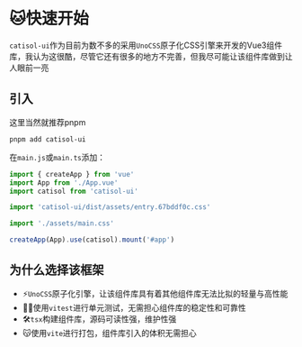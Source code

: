 # 🐱快速开始
`catisol-ui`作为目前为数不多的采用`UnoCSS`原子化CSS引擎来开发的Vue3组件库，我认为这很酷，尽管它还有很多的地方不完善，但我尽可能让该组件库做到让人眼前一亮
## 引入
这里当然就推荐pnpm
```shell
pnpm add catisol-ui
```
在`main.js`或`main.ts`添加：
```js
import { createApp } from 'vue'
import App from './App.vue'
import catisol from 'catisol-ui'

import 'catisol-ui/dist/assets/entry.67bddf0c.css'

import './assets/main.css'

createApp(App).use(catisol).mount('#app')
```


## 为什么选择该框架
- ⚡`UnoCSS`原子化引擎，让该组件库具有着其他组件库无法比拟的轻量与高性能
- 😶‍🌫️使用`vitest`进行单元测试，无需担心组件库的稳定性和可靠性
- 🛠️`tsx`构建组件库，源码可读性强，维护性强
- 😽使用`vite`进行打包，组件库引入的体积无需担心